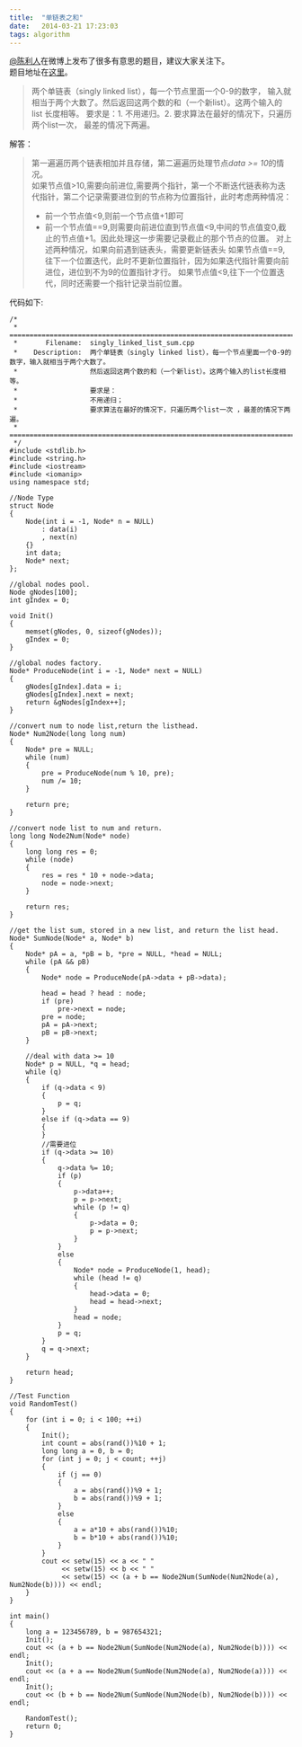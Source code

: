 ```yaml
---
title:  "单链表之和"
date:   2014-03-21 17:23:03
tags: algorithm
---
```


[@陈利人](http://weibo.com/p/1005051915548291/home?from=page_100505&mod=TAB#place)在微博上发布了很多有意思的题目，建议大家关注下。  
题目地址在[这里](http://weibo.com/1915548291/zCToz2NYS)。
> 两个单链表（singly linked list），每一个节点里面一个0-9的数字， 输入就相当于两个大数了。然后返回这两个数的和（一个新list）。这两个输入的list 长度相等。 要求是：1. 不用递归。2. 要求算法在最好的情况下，只遍历两个list一次， 最差的情况下两遍。

解答：  
> 第一遍遍历两个链表相加并且存储，第二遍遍历处理节点*data >= 10*的情况。  
> 如果节点值>10,需要向前进位,需要两个指针，第一个不断迭代链表称为迭代指针，第二个记录需要进位到的节点称为位置指针，此时考虑两种情况：
> * 前一个节点值<9,则前一个节点值+1即可
> * 前一个节点值==9,则需要向前进位直到节点值<9,中间的节点值变0,截止的节点值+1。因此处理这一步需要记录截止的那个节点的位置。
> 对上述两种情况，如果向前遇到链表头，需要更新链表头
> 如果节点值==9,往下一个位置迭代，此时不更新位置指针，因为如果迭代指针需要向前进位，进位到不为9的位置指针才行。
> 如果节点值<9,往下一个位置迭代，同时还需要一个指针记录当前位置。

<!--more-->

代码如下:

```
/*
 * =====================================================================================
 *       Filename:  singly_linked_list_sum.cpp
 *    Description:  两个单链表（singly linked list），每一个节点里面一个0-9的数字，输入就相当于两个大数了。
 *                  然后返回这两个数的和（一个新list）。这两个输入的list长度相等。
 *                  要求是：
 *                  不用递归；
 *                  要求算法在最好的情况下，只遍历两个list一次 ，最差的情况下两遍。
 * =====================================================================================
 */
#include <stdlib.h>
#include <string.h>
#include <iostream>
#include <iomanip>
using namespace std;

//Node Type
struct Node
{
    Node(int i = -1, Node* n = NULL)
        : data(i)
        , next(n)
    {}
    int data;
    Node* next;
};

//global nodes pool.
Node gNodes[100];
int gIndex = 0;

void Init()
{
    memset(gNodes, 0, sizeof(gNodes));
    gIndex = 0;
}

//global nodes factory.
Node* ProduceNode(int i = -1, Node* next = NULL)
{
    gNodes[gIndex].data = i;
    gNodes[gIndex].next = next;
    return &gNodes[gIndex++];
}

//convert num to node list,return the listhead.
Node* Num2Node(long long num)
{
    Node* pre = NULL;
    while (num)
    {
        pre = ProduceNode(num % 10, pre);
        num /= 10;
    }

    return pre;
}

//convert node list to num and return.
long long Node2Num(Node* node)
{
    long long res = 0;
    while (node)
    {
        res = res * 10 + node->data;
        node = node->next;
    }

    return res;
}

//get the list sum, stored in a new list, and return the list head.
Node* SumNode(Node* a, Node* b)
{
    Node* pA = a, *pB = b, *pre = NULL, *head = NULL;
    while (pA && pB)
    {
        Node* node = ProduceNode(pA->data + pB->data);

        head = head ? head : node;
        if (pre)
            pre->next = node;
        pre = node;
        pA = pA->next;
        pB = pB->next;
    }

    //deal with data >= 10
    Node* p = NULL, *q = head;
    while (q)
    {
        if (q->data < 9)
        {
            p = q;
        }
        else if (q->data == 9)
        {
        }
        //需要进位
        if (q->data >= 10)
        {
            q->data %= 10;
            if (p)
            {
                p->data++;
                p = p->next;
                while (p != q)
                {
                    p->data = 0;
                    p = p->next;
                }
            }
            else
            {
                Node* node = ProduceNode(1, head);
                while (head != q)
                {
                    head->data = 0;
                    head = head->next;
                }
                head = node;
            }
            p = q;
        }
        q = q->next;
    }

    return head;
}

//Test Function
void RandomTest()
{
    for (int i = 0; i < 100; ++i)
    {
        Init();
        int count = abs(rand())%10 + 1;
        long long a = 0, b = 0;
        for (int j = 0; j < count; ++j)
        {
            if (j == 0)
            {
                a = abs(rand())%9 + 1;
                b = abs(rand())%9 + 1;
            }
            else
            {
                a = a*10 + abs(rand())%10;
                b = b*10 + abs(rand())%10;
            }
        }
        cout << setw(15) << a << " "
             << setw(15) << b << " " 
             << setw(15) << (a + b == Node2Num(SumNode(Num2Node(a), Num2Node(b)))) << endl;
    }
}

int main()
{
    long a = 123456789, b = 987654321;
    Init();
    cout << (a + b == Node2Num(SumNode(Num2Node(a), Num2Node(b)))) << endl;
    Init();
    cout << (a + a == Node2Num(SumNode(Num2Node(a), Num2Node(a)))) << endl;
    Init();
    cout << (b + b == Node2Num(SumNode(Num2Node(b), Num2Node(b)))) << endl;

    RandomTest();
    return 0;
}
```
